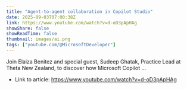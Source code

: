 ```yaml
---
title: "Agent-to-agent collaboration in Copilot Studio"
date: 2025-09-03T07:00:38Z
link: https://www.youtube.com/watch?v=d-oD3pApHAg
showShare: false
showReadTime: false
thumbnail: images/ai.png
tags: ["youtube.com/@MicrosoftDeveloper"]
---
```

Join Elaiza Benitez and special guest, Sudeep Ghatak, Practice Lead at Theta New Zealand, to discover how Microsoft Copilot ...

- Link to article: https://www.youtube.com/watch?v=d-oD3pApHAg